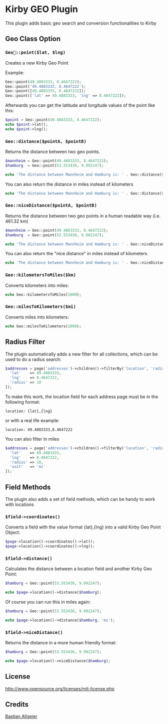 # Kirby GEO Plugin

This plugin adds basic geo search and conversion functionalities to Kirby

## Geo Class Option

### `Geo::point($lat, $lng)`

Creates a new Kirby Geo Point

Example:

```php
Geo::point(49.4883333, 8.4647222);
Geo::point('49.4883333, 8.4647222');
Geo::point([49.4883333, 8.4647222]);
Geo::point(['lat' => 49.4883333, 'lng' => 8.4647222]);
```

Afterwards you can get the latitude and longitude values of the point like this:

```php
$point = Geo::point(49.4883333, 8.4647222);
echo $point->lat();
echo $point->lng();
```

### `Geo::distance($pointA, $pointB)`

Returns the distance between two geo points.

```php
$mannheim = Geo::point(49.4883333, 8.4647222);
$hamburg  = Geo::point(53.553436, 9.992247);

echo 'The distance between Mannheim and Hamburg is: ' . Geo::distance($mannheim, $hamburg);
```

You can also return the distance in miles instead of kilometers

```php
echo 'The distance between Mannheim and Hamburg is: ' . Geo::distance($mannheim, $hamburg, 'mi');
```

### `Geo::niceDistance($pointA, $pointB)`

Returns the distance between two geo points in a human readable way (i.e. 461.32 km)

```php
$mannheim = Geo::point(49.4883333, 8.4647222);
$hamburg  = Geo::point(53.553436, 9.992247);

echo 'The distance between Mannheim and Hamburg is: ' . Geo::niceDistance($mannheim, $hamburg);
```

You can also return the "nice distance" in miles instead of kilometers

```php
echo 'The distance between Mannheim and Hamburg is: ' . Geo::niceDistance($mannheim, $hamburg, 'mi');
```

### `Geo::kilometersToMiles($km)`

Converts kilometers into miles:

```php
echo Geo::kilometersToMiles(1000);
```

### `Geo::milesToKilometers($mi)`

Converts miles into kilometers:

```php
echo Geo::milesToKilometers(1000);
```

## Radius Filter

The plugin automatically adds a new filter for all collections, which can be used to do a radius search:

```php
$addresses = page('addresses')->children()->filterBy('location', 'radius', [
  'lat'    => 49.4883333,
  'lng'    => 8.4647222,
  'radius' => 10
]);
```

To make this work, the location field for each address page must be in the following format:

```
location: {lat},{lng}
```

or with a real life example:

```
location: 49.4883333,8.4647222
```

You can also filter in miles

```php
$addresses = page('addresses')->children()->filterBy('location', 'radius', [
  'lat'    => 49.4883333,
  'lng'    => 8.4647222,
  'radius' => 10,
  'unit'   => 'mi'
]);
```

## Field Methods

The plugin also adds a set of field methods, which can be handy to work with locations

### `$field->coordinates()`

Converts a field with the value format {lat},{lng} into a valid Kirby Geo Point Object:

```php
$page->location()->coordinates()->lat();
$page->location()->coordinates()->lng();
```

### `$field->distance()`

Calculates the distance between a location field and another Kirby Geo Point:

```php
$hamburg = Geo::point(53.553436, 9.992247);

echo $page->location()->distance($hamburg);
```

Of course you can run this in miles again:

```php
$hamburg = Geo::point(53.553436, 9.992247);

echo $page->location()->distance($hamburg, 'mi');
```

### `$field->niceDistance()`

Returns the distance in a more human friendly format:

```php
$hamburg = Geo::point(53.553436, 9.992247);

echo $page->location()->niceDistance($hamburg);
```

## License

<http://www.opensource.org/licenses/mit-license.php>

## Credits

[Bastian Allgeier](https://getkirby.com)
